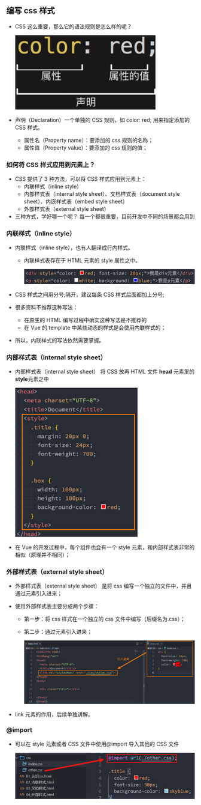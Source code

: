## 编写 css 样式

- CSS 这么重要，那么它的语法规则是怎么样的呢？

  ![image-20221005160033206](img/image-20221005160033206.png)

- 声明（Declaration）一个单独的 CSS 规则，如 color: red; 用来指定添加的 CSS 样式。

  - 属性名（Property name）：要添加的 css 规则的名称；
  - 属性值（Property value）：要添加的 css 规则的值；

### 如何将 CSS 样式应用到元素上？

- CSS 提供了 3 种方法，可以将 CSS 样式应用到元素上：
  - 内联样式（inline style）
  - 内部样式表（internal style sheet）、文档样式表（document style sheet）、内嵌样式表（embed style sheet）
  - 外部样式表（external style sheet）
- 三种方式，学好哪一个呢？ 每一个都很重要，目前开发中不同的场景都会用到

### 内联样式（inline style）

- 内联样式（inline style），也有人翻译成行内样式。

  - 内联样式表存在于 HTML 元素的 style 属性之中。

    ![image-20220327212805212](img/image-20220327212805212.png)

- CSS 样式之间用分号;隔开，建议每条 CSS 样式后面都加上分号;

- 很多资料不推荐这种写法：

  - 在原生的 HTML 编写过程中确实这种写法是不推荐的
  - 在 Vue 的 template 中某些动态的样式是会使用内联样式的；

- 所以，内联样式的写法依然需要掌握。

### 内部样式表（internal style sheet）

- 内部样式表（internal style sheet） 将 CSS 放再 HTML 文件 **head** 元素里的 **style**元素之中

  ![image-20220327212836917](img/image-20220327212836917.png)

- 在 Vue 的开发过程中，每个组件也会有一个 style 元素，和内部样式表非常的相似（原理并不相同）；

### 外部样式表（external style sheet）

- 外部样式表（external style sheet） 是将 css 编写一个独立的文件中，并且通过元素引入进来；

- 使用外部样式表主要分成两个步骤：

  - 第一步：将 css 样式在一个独立的 css 文件中编写（后缀名为.css）；

  - 第二步：通过元素引入进来；

    ![image-20220327213223408](img/image-20220327213223408.png)

- link 元素的作用，后续单独讲解。

### @import

- 可以在 style 元素或者 CSS 文件中使用@import 导入其他的 CSS 文件

  ![image-20221005160910886](img/image-20221005160910886.png)
